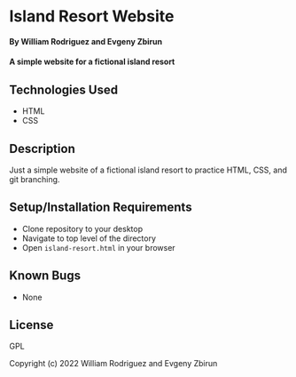 # Island Resort Website

#### By William Rodriguez and Evgeny Zbirun

#### A simple website for a fictional island resort

## Technologies Used

* HTML
* CSS

## Description

Just a simple website of a fictional island resort to practice HTML, CSS, and git branching.

## Setup/Installation Requirements

* Clone repository to your desktop
* Navigate to top level of the directory
* Open `island-resort.html` in your browser

## Known Bugs

* None

## License

GPL

Copyright (c) 2022 William Rodriguez and Evgeny Zbirun